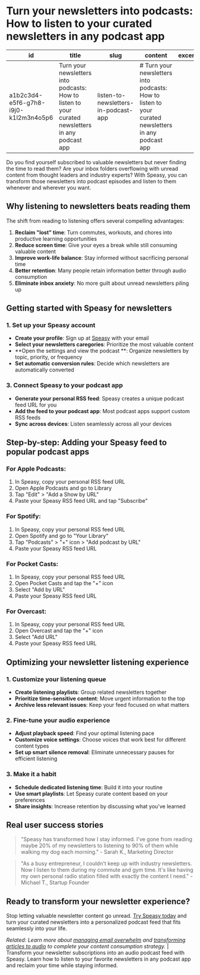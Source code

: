 # Turn your newsletters into podcasts: How to listen to your curated newsletters in any podcast app

| id                                   | title                                   | slug                       | content                                           | excerpt | category |
| ------------------------------------ | --------------------------------------- | -------------------------- | ------------------------------------------------- | ------- | -------- |
| a1b2c3d4-e5f6-g7h8-i9j0-k1l2m3n4o5p6 | Turn your newsletters into podcasts: How to listen to your curated newsletters in any podcast app | listen-to-newsletters-in-podcast-app | # Turn your newsletters into podcasts: How to listen to your curated newsletters in any podcast app

Do you find yourself subscribed to valuable newsletters but never finding the time to read them? Are your inbox folders overflowing with unread content from thought leaders and industry experts? With Speasy, you can transform those newsletters into podcast episodes and listen to them whenever and wherever you want.

## Why listening to newsletters beats reading them

The shift from reading to listening offers several compelling advantages:

1. **Reclaim "lost" time**: Turn commutes, workouts, and chores into productive learning opportunities
2. **Reduce screen time**: Give your eyes a break while still consuming valuable content
3. **Improve work-life balance**: Stay informed without sacrificing personal time
4. **Better retention**: Many people retain information better through audio consumption
5. **Eliminate inbox anxiety**: No more guilt about unread newsletters piling up

## Getting started with Speasy for newsletters

### 1. Set up your Speasy account
- **Create your profile**: Sign up at [Speasy](/) with your email
- **Select your newsletters caregories**: Prioritize the most valuable content
- **Open the settings and view the podcast **: Organize newsletters by topic, priority, or frequency
- **Set automatic conversion rules**: Decide which newsletters are automatically converted

### 3. Connect Speasy to your podcast app
- **Generate your personal RSS feed**: Speasy creates a unique podcast feed URL for you
- **Add the feed to your podcast app**: Most podcast apps support custom RSS feeds
- **Sync across devices**: Listen seamlessly across all your devices

## Step-by-step: Adding your Speasy feed to popular podcast apps

### For Apple Podcasts:
1. In Speasy, copy your personal RSS feed URL
2. Open Apple Podcasts and go to Library
3. Tap "Edit" > "Add a Show by URL"
4. Paste your Speasy RSS feed URL and tap "Subscribe"

### For Spotify:
1. In Speasy, copy your personal RSS feed URL
2. Open Spotify and go to "Your Library"
3. Tap "Podcasts" > "+" icon > "Add podcast by URL"
4. Paste your Speasy RSS feed URL

### For Pocket Casts:
1. In Speasy, copy your personal RSS feed URL
2. Open Pocket Casts and tap the "+" icon
3. Select "Add by URL"
4. Paste your Speasy RSS feed URL

### For Overcast:
1. In Speasy, copy your personal RSS feed URL
2. Open Overcast and tap the "+" icon
3. Select "Add URL"
4. Paste your Speasy RSS feed URL

## Optimizing your newsletter listening experience

### 1. Customize your listening queue
- **Create listening playlists**: Group related newsletters together
- **Prioritize time-sensitive content**: Move urgent information to the top
- **Archive less relevant issues**: Keep your feed focused on what matters

### 2. Fine-tune your audio experience
- **Adjust playback speed**: Find your optimal listening pace
- **Customize voice settings**: Choose voices that work best for different content types
- **Set up smart silence removal**: Eliminate unnecessary pauses for efficient listening

### 3. Make it a habit
- **Schedule dedicated listening time**: Build it into your routine
- **Use smart playlists**: Let Speasy curate content based on your preferences
- **Share insights**: Increase retention by discussing what you've learned

## Real user success stories

> "Speasy has transformed how I stay informed. I've gone from reading maybe 20% of my newsletters to listening to 90% of them while walking my dog each morning." - Sarah K., Marketing Director

> "As a busy entrepreneur, I couldn't keep up with industry newsletters. Now I listen to them during my commute and gym time. It's like having my own personal radio station filled with exactly the content I need." - Michael T., Startup Founder

## Ready to transform your newsletter experience?

Stop letting valuable newsletter content go unread. [Try Speasy today](/) and turn your curated newsletters into a personalized podcast feed that fits seamlessly into your life.

*Related: Learn more about [managing email overwhelm](/blog/email-overwhelm) and [transforming articles to audio](/blog/transform-articles-to-podcasts) to complete your content consumption strategy.* | Transform your newsletter subscriptions into an audio podcast feed with Speasy. Learn how to listen to your favorite newsletters in any podcast app and reclaim your time while staying informed. 